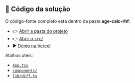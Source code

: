 ## 📂 Código da solução

O código-fonte completo está dentro da pasta **age-calc-rhf**:

- 👉 [Abrir a pasta do projeto](./age-calc-rhf/)
- 👉 [Abrir o `src/`](./age-calc-rhf/src/)
- ▶️ [Demo na Vercel](https://age-calculator-react-ts.vercel.app/)

Atalhos úteis:
- [`App.tsx`](./age-calc-rhf/src/App.tsx)
- [`components/`](./age-calc-rhf/src/components/)
- [`lib/diff.ts`](./age-calc-rhf/src/lib/diff.ts)
